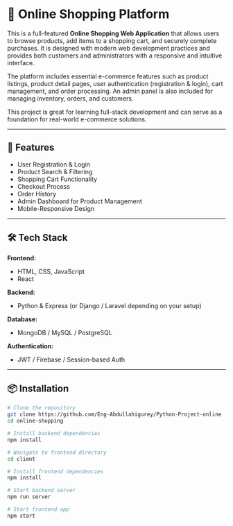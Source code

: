 # 🛒 Online Shopping Platform

This is a full-featured **Online Shopping Web Application** that allows users to browse products, add items to a shopping cart, and securely complete purchases. It is designed with modern web development practices and provides both customers and administrators with a responsive and intuitive interface.

The platform includes essential e-commerce features such as product listings, product detail pages, user authentication (registration & login), cart management, and order processing. An admin panel is also included for managing inventory, orders, and customers.

This project is great for learning full-stack development and can serve as a foundation for real-world e-commerce solutions.

---

## 🚀 Features

- User Registration & Login
- Product Search & Filtering
- Shopping Cart Functionality
- Checkout Process
- Order History
- Admin Dashboard for Product Management
- Mobile-Responsive Design

---

## 🛠️ Tech Stack

**Frontend:**
- HTML, CSS, JavaScript
- React 


**Backend:**
- Python & Express (or Django / Laravel depending on your setup)

**Database:**
- MongoDB / MySQL / PostgreSQL

**Authentication:**
- JWT / Firebase / Session-based Auth

---

## 📦 Installation

```bash
# Clone the repository
git clone https://github.com/Eng-Abdullahigurey/Python-Project-online
cd online-shopping

# Install backend dependencies
npm install

# Navigate to frontend directory
cd client

# Install frontend dependencies
npm install

# Start backend server
npm run server

# Start frontend app
npm start
